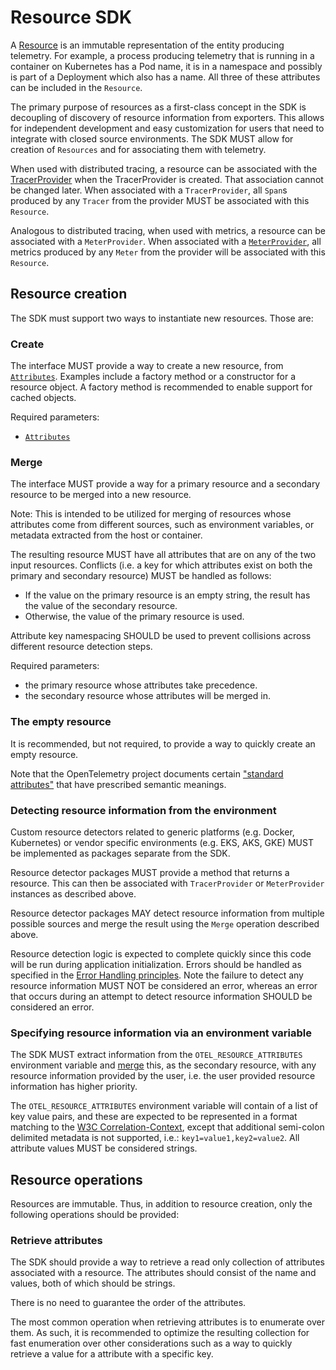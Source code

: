 # Resource SDK

A [Resource](../overview.md#resources) is an immutable representation of the entity producing
telemetry. For example, a process producing telemetry that is running in a
container on Kubernetes has a Pod name, it is in a namespace and possibly is
part of a Deployment which also has a name. All three of these attributes can be
included in the `Resource`.

The primary purpose of resources as a first-class concept in the SDK is
decoupling of discovery of resource information from exporters. This allows for
independent development and easy customization for users that need to integrate
with closed source environments. The SDK MUST allow for creation of `Resources` and
for associating them with telemetry.

When used with distributed tracing, a resource can be associated with the
[TracerProvider](../tracing/api.md#tracerprovider) when the TracerProvider is created.
That association cannot be changed later.
When associated with a `TracerProvider`,
all `Span`s produced by any `Tracer` from the provider MUST be associated with this `Resource`.

Analogous to distributed tracing, when used with metrics,
a resource can be associated with a `MeterProvider`.
When associated with a [`MeterProvider`](../metrics/api.md#meter-interface),
all metrics produced by any `Meter` from the provider will be
associated with this `Resource`.

## Resource creation

The SDK must support two ways to instantiate new resources. Those are:

### Create

The interface MUST provide a way to create a new resource, from [`Attributes`](../common/common.md#attributes).
Examples include a factory method or a constructor for a resource
object. A factory method is recommended to enable support for cached objects.

Required parameters:

- [`Attributes`](../common/common.md#attributes)

### Merge

The interface MUST provide a way for a primary resource and a
secondary resource to be merged into a new resource.

Note: This is intended to be utilized for merging of resources whose attributes
come from different sources,
such as environment variables, or metadata extracted from the host or container.

The resulting resource MUST have all attributes that are on any of the two input resources.
Conflicts (i.e. a key for which attributes exist on both the primary and secondary resource)
MUST be handled as follows:

* If the value on the primary resource is an empty string, the result has the value of the secondary resource.
* Otherwise, the value of the primary resource is used.

Attribute key namespacing SHOULD be used to prevent collisions across different
resource detection steps.

Required parameters:

- the primary resource whose attributes take precedence.
- the secondary resource whose attributes will be merged in.

### The empty resource

It is recommended, but not required, to provide a way to quickly create an empty
resource.

Note that the OpenTelemetry project documents certain ["standard
attributes"](semantic_conventions/README.md) that have prescribed semantic meanings.

### Detecting resource information from the environment

Custom resource detectors related to generic platforms (e.g. Docker, Kubernetes)
or vendor specific environments (e.g. EKS, AKS, GKE) MUST be implemented as
packages separate from the SDK.

Resource detector packages MUST provide a method that returns a resource. This
can then be associated with `TracerProvider` or `MeterProvider` instances as
described above.

Resource detector packages MAY detect resource information from multiple
possible sources and merge the result using the `Merge` operation described
above.

Resource detection logic is expected to complete quickly since this code will be
run during application initialization. Errors should be handled as specified in
the [Error Handling
principles](../error-handling.md#basic-error-handling-principles). Note the
failure to detect any resource information MUST NOT be considered an error,
whereas an error that occurs during an attempt to detect resource information
SHOULD be considered an error.

### Specifying resource information via an environment variable

The SDK MUST extract information from the `OTEL_RESOURCE_ATTRIBUTES` environment
variable and [merge](#merge) this, as the secondary resource, with any resource
information provided by the user, i.e. the user provided resource information
has higher priority.

The `OTEL_RESOURCE_ATTRIBUTES` environment variable will contain of a list of
key value pairs, and these are expected to be represented in a format matching
to the [W3C
Correlation-Context](https://github.com/w3c/correlation-context/blob/master/correlation_context/HTTP_HEADER_FORMAT.md#header-value),
except that additional semi-colon delimited metadata is not supported, i.e.:
`key1=value1,key2=value2`. All attribute values MUST be considered strings.

## Resource operations

Resources are immutable. Thus, in addition to resource creation,
only the following operations should be provided:

### Retrieve attributes

The SDK should provide a way to retrieve a read only collection of attributes
associated with a resource. The attributes should consist of the name and values,
both of which should be strings.

There is no need to guarantee the order of the attributes.

The most common operation when retrieving attributes is to enumerate over them. As
such, it is recommended to optimize the resulting collection for fast
enumeration over other considerations such as a way to quickly retrieve a value
for a attribute with a specific key.
